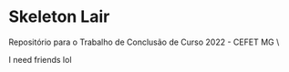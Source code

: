 # Skeleton Lair
Repositório para o Trabalho de Conclusão de Curso 2022 - CEFET MG \

I need friends lol
